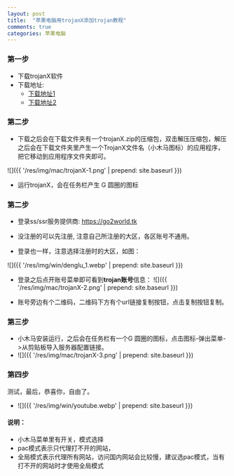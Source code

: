 ```yaml
---
layout: post
title:  "苹果电脑用trojanX添加trojan教程"
comments: true
categories: 苹果电脑
---
```


### 第一步

* 下载trojanX软件
* 下载地址:  
    * <a class="downbtn" href="https://github.com/go2world/ss/releases/download/0.0.5/TrojanX.zip" target="_blank" rel="noopener">下载地址1</a>
    * <a class="downbtn" href="https://dwc-1256539025.cos.ap-hongkong.myqcloud.com/public/pkg/TrojanX.zip" target="_blank" rel="noopener">下载地址2</a>

### 第二步
* 下载之后会在下载文件夹有一个trojanX.zip的压缩包，双击解压压缩包，解压之后会在下载文件夹里产生一个TrojanX文件名（小木马图标）的应用程序，把它移动到应用程序文件夹即可。

![]({{ '/res/img/mac/trojanX-1.png' | prepend: site.baseurl  }})  

* 运行trojanX，会在任务栏产生 G 圆圈的图标


### 第二步
* 登录ss/ssr服务提供商:  <a href="https://go2world.tk/home/ref/8607937008" target="_blank" rel="noopener">https://go2world.tk</a>

* 没注册的可以先注册, 注意自己所注册的大区，各区账号不通用。

* 登录也一样，注意选择注册时的大区，如图：

![]({{ '/res/img/win/denglu_1.webp' | prepend: site.baseurl  }})   

* 登录之后点开账号菜单即可看到<b>trojan账号</b>信息：
![]({{ '/res/img/mac/trojanX-2.png' | prepend: site.baseurl  }})  

* 账号旁边有个二维码，二维码下方有个url链接复制按钮，点击复制按钮复制。

### 第三步
*  小木马安装运行，之后会在任务栏有一个G 圆圈的图标，点击图标-弹出菜单->从剪贴板导入服务器配置链接。
* ![]({{ '/res/img/mac/trojanX-3.png' | prepend: site.baseurl  }})

### 第四步 
测试，最后，恭喜你，自由了。
* ![]({{ '/res/img/win/youtube.webp' | prepend: site.baseurl  }})


#### 说明：
* 小木马菜单里有开关，模式选择
* pac模式表示只代理打不开的网站，
* 全局模式表示代理所有网站，访问国内网站会比较慢，建议选pac模式，当有打不开的网站时才使用全局模式
